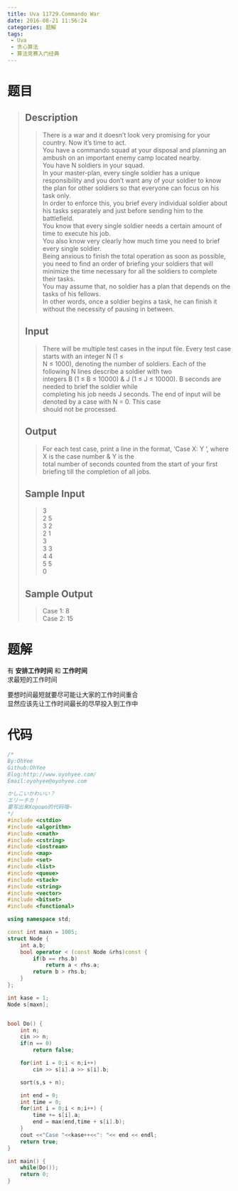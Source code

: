 ```yaml
---
title: Uva 11729.Commando War
date: 2016-08-21 11:56:24
categories: 题解
tags: 
 - Uva
 - 贪心算法
 - 算法竞赛入门经典
---
```

# 题目
> ## Description 
>> There is a war and it doesn’t look very promising for your country. Now it’s time to act.   
>> You have a commando squad at your disposal and planning an ambush on an important enemy camp located nearby.   
>> You have N soldiers in your squad.   
>> In your master-plan, every single soldier has a unique responsibility and you don’t want any of your soldier to know the plan for other soldiers so that everyone can focus on his task only.   
>> In order to enforce this, you brief every individual soldier about his tasks separately and just before sending him to the battlefield.   
>> You know that every single soldier needs a certain amount of time to execute his job.   
>> You also know very clearly how much time you need to brief every single soldier.   
>> Being anxious to finish the total operation as soon as possible, you need to find an order of briefing your soldiers that will minimize the time necessary for all the soldiers to complete their tasks.   
>> You may assume that, no soldier has a plan that depends on the tasks of his fellows.   
>> In other words, once a soldier begins a task, he can finish it without the necessity of pausing in between.  
>> <!--more-->  
> 
> ## Input  
>> There will be multiple test cases in the input file. Every test case starts with an integer N (1 ≤  
>> N ≤ 1000), denoting the number of soldiers. Each of the following N lines describe a soldier with two  
>> integers B (1 ≤ B ≤ 10000) & J (1 ≤ J ≤ 10000). B seconds are needed to brief the soldier while  
>> completing his job needs J seconds. The end of input will be denoted by a case with N = 0. This case  
>> should not be processed.  
> 
> ## Output  
>> For each test case, print a line in the format, ‘Case X: Y ’, where X is the case number & Y is the  
>> total number of seconds counted from the start of your first briefing till the completion of all jobs.  
> 
> ## Sample Input  
>> 3  
>> 2 5  
>> 3 2  
>> 2 1  
>> 3  
>> 3 3  
>> 4 4  
>> 5 5  
>> 0  
> 
> ## Sample Output  
>> Case 1: 8  
>> Case 2: 15  


# 题解
有 **安排工作时间** 和 **工作时间**  
求最短的工作时间  

要想时间最短就要尽可能让大家的工作时间重合  
显然应该先让工作时间最长的尽早投入到工作中  

# 代码
```cpp Commando War https://github.com/OhYee/ACM.github.io/blob/master/Uva/11729.%43%6F%6D%6D%61%6E%64%6F%20%57%61%72.cpp 代码备份
/*
By:OhYee
Github:OhYee
Blog:http://www.oyohyee.com/
Email:oyohyee@oyohyee.com

かしこいかわいい？
エリーチカ！
要写出来Хорошо的代码哦~
*/
#include <cstdio>
#include <algorithm>
#include <cmath>
#include <cstring>
#include <iostream>
#include <map>
#include <set>
#include <list>
#include <queue>
#include <stack>
#include <string>
#include <vector>
#include <bitset>
#include <functional>

using namespace std;

const int maxn = 1005;
struct Node {
	int a,b;
	bool operator < (const Node &rhs)const {
		if(b == rhs.b)
			return a < rhs.a;
		return b > rhs.b;
	}
};

int kase = 1;
Node s[maxn];


bool Do() {
	int n;
	cin >> n;
	if(n == 0)
		return false;

	for(int i = 0;i < n;i++)
		cin >> s[i].a >> s[i].b;

	sort(s,s + n);

	int end = 0;
	int time = 0;
	for(int i = 0;i < n;i++) {
		time += s[i].a;
		end = max(end,time + s[i].b);
	}
	cout <<"Case "<<kase++<<": "<< end << endl;
	return true;
}

int main() {
	while(Do());
	return 0;
}
```